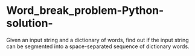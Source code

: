 # Word_break_problem-Python-solution-
Given an input string and a dictionary of words, find out if the input string can be segmented into a space-separated sequence of dictionary words. 
